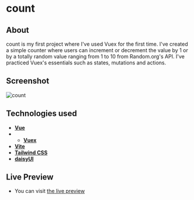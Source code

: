 # count

## About

count is my first project where I've used Vuex for the first time. I've created a simple counter where users can increment or decrement the value by 1 or by a totally random value ranging from 1 to 10 from Random.org's API. I've practiced Vuex's essentials such as states, mutations and actions.

## Screenshot
![count](https://github.com/doguozcan/count/assets/76822280/bf02feb9-8d58-476e-8b46-9bfe72fc43d9)

## Technologies used

- **<a href="https://vuejs.org/">Vue</a>**
- - **<a href="https://vuex.vuejs.org/">Vuex</a>**
- **<a href="https://vitejs.dev/">Vite</a>**
- **<a href="https://tailwindcss.com/">Tailwind CSS</a>**
- **<a href="https://daisyui.com/">daisyUI</a>**

## Live Preview

- You can visit <a href="https://visionary-fenglisu-6cac32.netlify.app/">the live preview</a>

